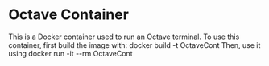  # Octave Container
This is a Docker container used to run an Octave terminal. 
To use this container, first build the image with:
docker build -t OctaveCont 
Then, use it using
docker run -it --rm OctaveCont
